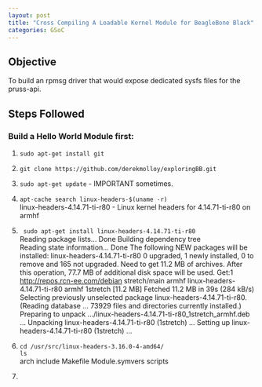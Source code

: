 ```yaml
---
layout: post
title: "Cross Compiling A Loadable Kernel Module for BeagleBone Black"
categories: GSoC
---
```


## Objective
To build an rpmsg driver that would expose dedicated sysfs files for the pruss-api.

## Steps Followed

### Build a Hello World Module first:
1. `sudo apt-get install git`
2. `git clone https://github.com/derekmolloy/exploringBB.git`
3. `sudo apt-get update` - IMPORTANT sometimes.
4. `apt-cache search linux-headers-$(uname -r)`<br>
linux-headers-4.14.71-ti-r80 - Linux kernel headers for 4.14.71-ti-r80 on armhf
5. ` sudo apt-get install linux-headers-4.14.71-ti-r80`<br>
Reading package lists... Done
Building dependency tree       
Reading state information... Done
The following NEW packages will be installed:
  linux-headers-4.14.71-ti-r80
0 upgraded, 1 newly installed, 0 to remove and 165 not upgraded.
Need to get 11.2 MB of archives.
After this operation, 77.7 MB of additional disk space will be used.
Get:1 http://repos.rcn-ee.com/debian stretch/main armhf linux-headers-4.14.71-ti-r80 armhf 1stretch [11.2 MB]
Fetched 11.2 MB in 39s (284 kB/s)                                                                                                             
Selecting previously unselected package linux-headers-4.14.71-ti-r80.
(Reading database ... 73929 files and directories currently installed.)
Preparing to unpack .../linux-headers-4.14.71-ti-r80_1stretch_armhf.deb ...
Unpacking linux-headers-4.14.71-ti-r80 (1stretch) ...
Setting up linux-headers-4.14.71-ti-r80 (1stretch) ...

6. `cd /usr/src/linux-headers-3.16.0-4-amd64/`<br>
   `ls`<br>
    arch  include  Makefile  Module.symvers  scripts
7. 

